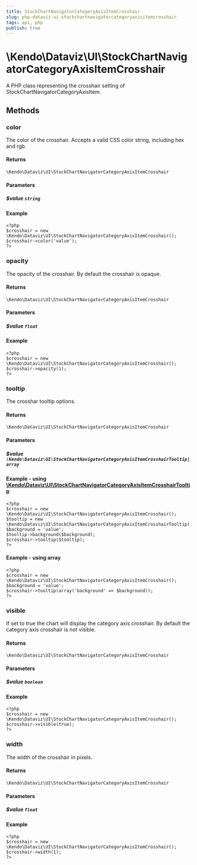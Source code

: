 ```yaml
---
title: StockChartNavigatorCategoryAxisItemCrosshair
slug: php-dataviz-ui-stockchartnavigatorcategoryaxisitemcrosshair
tags: api, php
publish: true
---
```


# \Kendo\Dataviz\UI\StockChartNavigatorCategoryAxisItemCrosshair

A PHP class representing the crosshair setting of StockChartNavigatorCategoryAxisItem.


## Methods

### color
The color of the crosshair. Accepts a valid CSS color string, including hex and rgb.

#### Returns
`\Kendo\Dataviz\UI\StockChartNavigatorCategoryAxisItemCrosshair`

#### Parameters

##### $value `string`



#### Example 
    <?php
    $crosshair = new \Kendo\Dataviz\UI\StockChartNavigatorCategoryAxisItemCrosshair();
    $crosshair->color('value');
    ?>

### opacity
The opacity of the crosshair. By default the crosshair is opaque.

#### Returns
`\Kendo\Dataviz\UI\StockChartNavigatorCategoryAxisItemCrosshair`

#### Parameters

##### $value `float`



#### Example 
    <?php
    $crosshair = new \Kendo\Dataviz\UI\StockChartNavigatorCategoryAxisItemCrosshair();
    $crosshair->opacity(1);
    ?>

### tooltip

The crosshar tooltip options.

#### Returns
`\Kendo\Dataviz\UI\StockChartNavigatorCategoryAxisItemCrosshair`

#### Parameters

##### $value `\Kendo\Dataviz\UI\StockChartNavigatorCategoryAxisItemCrosshairTooltip|array`


#### Example - using [\Kendo\Dataviz\UI\StockChartNavigatorCategoryAxisItemCrosshairTooltip](/api/wrappers/php/Kendo/Dataviz/UI/StockChartNavigatorCategoryAxisItemCrosshairTooltip)
    <?php
    $crosshair = new \Kendo\Dataviz\UI\StockChartNavigatorCategoryAxisItemCrosshair();
    $tooltip = new \Kendo\Dataviz\UI\StockChartNavigatorCategoryAxisItemCrosshairTooltip();
    $background = 'value';
    $tooltip->background($background);
    $crosshair->tooltip($tooltip);
    ?>

#### Example - using array

    <?php
    $crosshair = new \Kendo\Dataviz\UI\StockChartNavigatorCategoryAxisItemCrosshair();
    $background = 'value';
    $crosshair->tooltip(array('background' => $background));
    ?>

### visible
If set to true the chart will display the category axis crosshair. By default the category axis crosshair is not visible.

#### Returns
`\Kendo\Dataviz\UI\StockChartNavigatorCategoryAxisItemCrosshair`

#### Parameters

##### $value `boolean`



#### Example 
    <?php
    $crosshair = new \Kendo\Dataviz\UI\StockChartNavigatorCategoryAxisItemCrosshair();
    $crosshair->visible(true);
    ?>

### width
The width of the crosshair in pixels.

#### Returns
`\Kendo\Dataviz\UI\StockChartNavigatorCategoryAxisItemCrosshair`

#### Parameters

##### $value `float`



#### Example 
    <?php
    $crosshair = new \Kendo\Dataviz\UI\StockChartNavigatorCategoryAxisItemCrosshair();
    $crosshair->width(1);
    ?>

